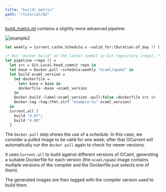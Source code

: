 ```yaml
---
title: "build\_matrix"
path: "/tutorial/02"
---
```


[build_matrix.ml][] contains a slightly more advanced pipeline:

![example2](/example2.svg)

```ocaml
let weekly = Current_cache.Schedule.v ~valid_for:(Duration.of_day 7) ()

(* Run "docker build" on the latest commit in Git repository [repo]. *)
let pipeline ~repo () =
  let src = Git.Local.head_commit repo in
  let base = Docker.pull ~schedule:weekly "ocaml/opam2" in
  let build ocaml_version =
    let dockerfile =
      let+ base = base in
      dockerfile ~base ~ocaml_version
    in
    Docker.build ~label:ocaml_version ~pull:false ~dockerfile src |>
    Docker.tag ~tag:(Fmt.strf "example-%s" ocaml_version)
  in
  Current.all [
    build "4.07";
    build "4.08"
  ]
```

The `Docker.pull` step shows the use of a _schedule_. In this case, we consider
a pulled image to be valid for one week; after that OCurrent will automatically
run the `docker pull` again to check for newer versions.

It uses `Current.all` to build against different versions of OCaml, generating
a suitable Dockerfile for each version (the `ocaml/opam2` image contains multiple
versions of the compiler and the Dockerfile just selects one of them).

The generated images are then tagged with the compiler version used to build them.

[build_matrix.ml]: https://github.com/talex5/ocurrent/blob/master/examples/build_matrix.ml
